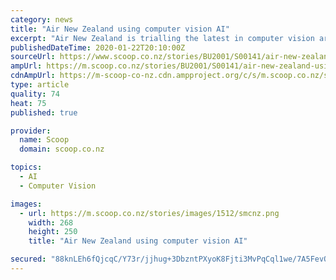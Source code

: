 ```yaml
---
category: news
title: "Air New Zealand using computer vision AI"
excerpt: "Air New Zealand is trialling the latest in computer vision artificial intelligence (AI) in its search for innovative ways to continually improve aircraft turn times and better on-time performance. The new technology, made available through a partnership with leading technology start-up Assaia and alongside Auckland Airport, uses computer vision ..."
publishedDateTime: 2020-01-22T20:10:00Z
sourceUrl: https://www.scoop.co.nz/stories/BU2001/S00141/air-new-zealand-using-computer-vision-ai.htm
ampUrl: https://m.scoop.co.nz/stories/BU2001/S00141/air-new-zealand-using-computer-vision-ai.htm
cdnAmpUrl: https://m-scoop-co-nz.cdn.ampproject.org/c/s/m.scoop.co.nz/stories/BU2001/S00141/air-new-zealand-using-computer-vision-ai.htm
type: article
quality: 74
heat: 75
published: true

provider:
  name: Scoop
  domain: scoop.co.nz

topics:
  - AI
  - Computer Vision

images:
  - url: https://m.scoop.co.nz/stories/images/1512/smcnz.png
    width: 268
    height: 250
    title: "Air New Zealand using computer vision AI"

secured: "88knLEh6fQjcqC/Y73r/jjhug+3DbzntPXyoK8Fjti3MvPqCql1we/7A5FevQUf9ArvhC8UNgAV2mOzwlndAhMWxaomoK6vK8bz2FteqQ2GUPTjpfgl9SVOrx+IY6m1DRH30hL9dOcfMPc4wjzL2Us8FXlcPen1EPxyvxtXLM1hFxWW3tsQbkxEGZ7GnxvhNJJ6s4BP+0YbNtt9DfkawC/MQjYBrjbVXpxozXwW+Y2Ep5URahUCxodQ1VD9UYr3lCGmuxpRnHt5nyF7gTjCv1DAzvH+x5JaOjGu03keNfvJDqaEme1z+WZ3cOx/t9MCP;i3u9w9hfS06ARmyclnn7ow=="
---
```


